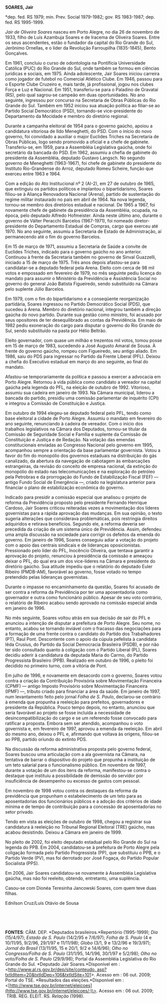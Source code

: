 **SOARES, Jair**

\*dep. fed. RS 1979; min. Prev. Social 1979-1982; gov. RS 1983-1987;
dep. fed. RS 1995-1999.

*Jair de Oliveira Soares* nasceu em Porto Alegre, no dia 26 de novembro
de 1933, filho de Luís Azambuja Soares e de Iracema de Oliveira Soares.
Entre os seus ascendentes, estão o fundador da capital do Rio Grande do
Sul, Jerônimo Ornellas, e o líder da Revolução Farroupilha (1835-1845),
Bento Gonçalves.

Em 1961, concluiu o curso de odontologia na Pontifícia Universidade
Católica (PUC) do Rio Grande do Sul, onde também se formou em ciências
jurídicas e sociais, em 1975. Ainda adolescente, Jair Soares iniciou
carreira como jogador de futebol no Comercial Atlético Clube. Em 1946,
passou para o Esporte Clube Cruzeiro e, mais tarde, já profissional,
jogou nos clubes Força e Luz e Nacional. Em 1951, transferiu-se para o
Paladino de Gravataí (RS), pelo qual sagrou-se campeão em duas
oportunidades. No ano seguinte, ingressou por concurso na Secretaria de
Obras Públicas do Rio Grande do Sul. Também em 1952 iniciou sua atuação
política ao filiar-se ao Partido Social Democrático (PSD), tornando-se
vice-presidente do Departamento da Mocidade e membro do diretório
regional.

Durante a campanha eleitoral de 1954 para o governo gaúcho, apoiou a
candidatura vitoriosa de Ildo Meneghetti, do PSD. Com o início do novo
governo, foi convidado a auxiliar o major Euclides Triches na Secretaria
de Obras Públicas, logo sendo promovido a oficial e a chefe de gabinete.
Transferiu-se, em 1959, para a Assembléia Legislativa gaúcha, onde foi
secretário da bancada do PSD. Em 1962, assumiu a chefia de gabinete do
presidente da Assembléia, deputado Gustavo Langsch. No segundo governo
de Meneghetti (1963-1967), foi chefe de gabinete do presidente do
Instituto Rio-Grandense do Arroz, deputado Romeu Scheire, função que
exerceu entre 1963 e 1964.

Com a edição do Ato Institucional nº 2 (AI-2), em 27 de outubro de 1965,
que extinguiu os partidos políticos e implantou o bipartidarismo, Soares
filiou-se à Aliança Renovadora Nacional (Arena), partido de sustentação
do regime militar instaurado no país em abril de 1964. Na nova legenda,
tornou-se membro dos diretórios estadual e nacional. De 1965 a 1967, foi
novamente chefe de gabinete da presidência da Assembléia, ocupada, na
época, pelo deputado Alfredo Hofmeister. Ainda neste último ano, durante
o governo de Válter Peracchi Barcelos (1967-1971), foi nomeado
diretor-presidente do Departamento Estadual de Compras, cargo que
exerceu até 1970. No ano seguinte, assumiu a Secretaria de Estado de
Administração, aí permanecendo até o fim do governo Barcelos.

Em 15 de março de 1971, assumiu a Secretaria de Saúde a convite de
Euclides Triches, indicado para o governo gaúcho no ano anterior.
Continuou à frente da Secretaria também no governo de Sinval Guazzelli,
iniciado a 15 de março de 1975. Três anos depois afastou-se para
candidatar-se a deputado federal pela Arena. Eleito com cerca de 98 mil
votos e empossado em fevereiro de 1979, no mês seguinte pediu licença do
mandato para assumir o Ministério da Previdência e Assistência Social no
governo do general João Batista Figueiredo, sendo substituído na Câmara
pelo suplente Júlio Barcelos.

Em 1979, com o fim do bipartidarismo e a conseqüente reorganização
partidária, Soares ingressou no Partido Democrático Social (PDS), que
sucedeu à Arena. Membro do diretório nacional, integrou também a direção
gaúcha do novo partido. Durante sua gestão como ministro, foi acusado
por seus opositores de ter desequilibrado as contas da Previdência. Em
maio de 1982 pediu exoneração do cargo para disputar o governo do Rio
Grande do Sul, sendo substituído na pasta por Hélio Beltrão.

Eleito governador, com quase um milhão e trezentos mil votos, tomou
posse em 15 de março de 1983, sucedendo a José Augusto Amaral de Sousa.
À frente do governo gaúcho, rompeu com Figueiredo, seu antigo aliado. Em
1986, saiu do PDS para ingressar no Partido da Frente Liberal (PFL).
Deixou a chefia do Executivo estadual em março do ano seguinte, ao final
do mandato.

Afastou-se temporariamente da política e passou a exercer a advocacia em
Porto Alegre. Retornou à vida pública como candidato a vereador na
capital gaúcha pela legenda do PFL, na eleição de outubro de 1992.
Vitorioso, assumiu sua cadeira em janeiro de 1993. Na Câmara municipal,
liderou a bancada do partido, presidiu uma comissão parlamentar de
inquérito (CPI) e integrou a Comissão de Constituição e Justiça.

Em outubro de 1994 elegeu-se deputado federal pelo PFL, tendo como base
eleitoral a cidade de Porto Alegre. Assumiu o mandato em fevereiro do
ano seguinte, renunciando à cadeira de vereador. Com o início dos
trabalhos legislativos na Câmara dos Deputados, tornou-se titular da
Comissão de Seguridade Social e Família e suplente da Comissão de
Constituição e Justiça e de Redação. Na votação das emendas
constitucionais enviadas ao Congresso Nacional pelo governo em 1995,
acompanhou sempre a orientação da base parlamentar governista. Votou a
favor do fim do monopólio dos governos estaduais na distribuição do gás
canalizado, da abertura da navegação de cabotagem às embarcações
estrangeiras, da revisão do conceito de empresa nacional, da extinção do
monopólio do estado nas telecomunicações e na exploração do petróleo
pela Petrobras e da prorrogação do Fundo de Estabilização Fiscal (FEF) —
antigo Fundo Social de Emergência —, criado na legislatura anterior para
financiar o plano de estabilização econômica do governo.

Indicado para presidir a comissão especial que analisou o projeto de
reforma da Previdência proposto pelo presidente Fernando Henrique
Cardoso, Jair Soares criticou reiteradas vezes a movimentação dos
líderes governistas para a rápida aprovação das mudanças. Em sua
opinião, o texto sugeria alterações que considerava problemáticas, pois
restringia direitos adquiridos e retirava benefícios. Segundo ele, a
reforma deveria ser precedida da criação de um sistema único de
Previdência. Assim, defendeu uma ampla discussão na sociedade para
corrigir os defeitos da emenda do governo. Em janeiro de 1996, Soares
conseguiu adiar a votação do projeto com o apoio das centrais sindicais
e de lideranças oposicionistas. Pressionado pelo líder do PFL, Inocêncio
Oliveira, que tentava garantir a aprovação do projeto, renunciou à
presidência da comissão e ameaçou deixar o PFL, do qual era um dos
vice-líderes na Câmara e presidente do diretório gaúcho. Sua atitude
impediu que o relatório do deputado Euler Ribeiro (PMDB-AM), favorável
ao governo, fosse votado no tempo pretendido pelas lideranças
governistas.

Durante o impasse no encaminhamento da questão, Soares foi acusado de
ser contra a reforma da Previdência por ter uma aposentadoria como
governador e outra como funcionário público. Apesar de seu voto
contrário, o relatório de Ribeiro acabou sendo aprovado na comissão
especial ainda em janeiro de 1996.

No mês seguinte, Soares voltou atrás em sua decisão de sair do PFL e
anunciou a intenção de disputar a prefeitura de Porto Alegre. Seu nome,
no entanto, acabou se tornando inviável com o fracasso das negociações
para a formação de uma frente contra o candidato do Partido dos
Trabalhadores (PT), Raul Pont. Descontente com o apoio da cúpula
pefelista à candidata Iêda Crusius, do Partido da Social Democracia
Brasileira (PSDB), e por não ter sido consultado quanto à coligação com
o Partido Liberal (PL), Soares decidiu aderir à candidatura da deputada
Maria do Carmo, do Partido Progressista Brasileiro (PPB). Realizado em
outubro de 1996, o pleito foi decidido no primeiro turno, com a vitória
de Pont.

Em julho de 1996, e novamente em desacordo com o governo, Soares votou
contra a criação da Contribuição Provisória sobre Movimentação
Financeira (CPMF) — antigo Imposto Provisório sobre Movimentação
Financeira (IPMF) —, tributo criado para financiar a área da saúde. Em
janeiro de 1997, num levantamento feito pelo jornal *Folha de S.*
*Paulo*, declarou-se contrário à emenda que propunha a reeleição para
prefeitos, governadores e presidente da República. Pouco tempo depois,
no entanto, anunciou que seria favorável ao projeto se fosse incluída a
necessidade de desincompatibilização do cargo e se um referendo fosse
convocado para ratificar a proposta. Embora sem ser atendido, acompanhou
o voto governista e, em fevereiro de 1997, aprovou a emenda da
reeleição. Em abril do mesmo ano, deixou o PFL e, afirmando que voltava
às origens, filiou-se ao PPB, partido oriundo do extinto PDS.

Na discussão da reforma administrativa proposta pelo governo federal,
Soares buscou uma articulação com a ala governista na Câmara, na
tentativa de barrar o dispositivo do projeto que propunha a instituição
de um teto salarial para o funcionalismo público. Em novembro de 1997,
durante a votação de um dos itens da reforma, manifestou-se contra o
destaque que instituiu a possibilidade de demissão do servidor por
insuficiência de desempenho ou excesso de gastos com pessoal.

Em novembro de 1998 votou contra os destaques da reforma da previdência
que propunham o estabelecimento de um teto para as aposentadorias dos
funcionários públicos e a adoção dos critérios de idade mínima e de
tempo de contribuição para a concessão de aposentadorias no setor
privado.

Tendo em vista as eleições de outubro de 1998, chegou a registrar sua
candidatura à reeleição no Tribunal Regional Eleitoral (TRE) gaúcho, mas
acabou desistindo. Deixou a Câmara em janeiro de 1999.

No pleito de 2002, foi eleito deputado estadual pelo Rio Grande do Sul
na legenda do PPB. Em 2004, candidatou-se à prefeitura de Porto Alegre
pela coligação formada pelo Partido Progressista (PP), que substituiu o
PPB, e o Partido Verde (PV), mas foi derrotado por José Fogaça, do
Partido Popular Socialista (PPS).

Em 2006, Jair Soares candidatou-se novamente à Assembléia Legislativa
gaúcha, mas não foi reeleito, obtendo, entretanto, uma suplência.

Casou-se com Dionéa Teresinha Jancowski Soares, com quem teve duas
filhas.

Ednílson Cruz/Luís Otávio de Sousa

 

 

**FONTES**: CÂM. DEP. *Deputados brasileiros.*Repertório (1995-1999);
*Dia* (15/4/97); *Estado de S. Paulo* (14/2/95 e 7/6/97); *Folha de S.
Paulo* (4 e 10/11/95, 9/2/96, 29/1/97 e 11/11/98); *Globo* (3/1, 9 e
13/2/96 e 19/3/97); *Jornal do Brasil* (13/11/95, 15 e 20/1, 9/2 e
14/6/96); *Olho no Congresso/Folha de S. Paulo* (31/1/95, 14/1/96,
30/1/97 e 5/2/98); *Olho no voto/Folha de S. Paulo* (29/9/98); Portal da
Assembléia Legislativa do Rio Grande do Sul. *Deputado Jair
Soares.*Disponível em : \<[http://www.al.rs.gov.br/dep/site/conteudo.
asp?txtIdItem=20&txtIdDep=106&txtIdSite=101](http://www.al.rs.gov.br/dep/site/conteudo.%20asp?txtIdItem=20&txtIdDep=106&txtIdSite=101)\>.
Acesso em : 06 out. 2009; Portal do TSE. *Resultados das
eleições.*Disponível em :
\<[http://www.tse.gov.br/internet/eleicoes](http://www.tse.gov.br/internet/eleicoes/;)\>.
Acesso em : 06 out. 2009;  TRIB. REG. ELEIT. RS. *Relação* (1998).

 

 

 

 

 

 

